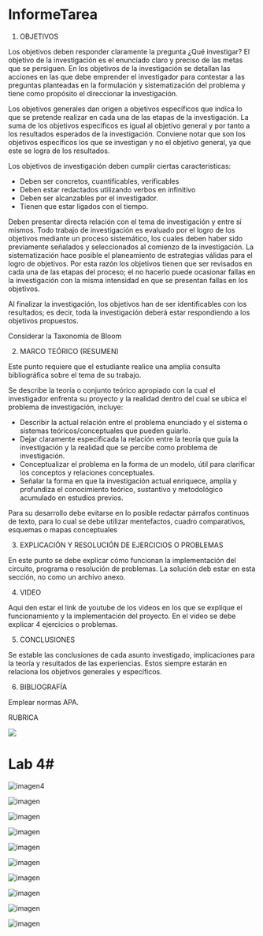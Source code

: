 # InformeTarea


1. OBJETIVOS

Los objetivos deben responder claramente la pregunta ¿Qué investigar? 
El objetivo de la investigación es el enunciado claro y preciso de las metas que se persiguen. En los objetivos de la investigación se detallan las acciones en las que debe emprender el investigador para contestar a las preguntas planteadas en la formulación y sistematización del problema y tiene como propósito el direccionar la investigación. 

Los objetivos generales dan origen a objetivos específicos que indica lo que se pretende realizar en cada una de las etapas de la investigación. La suma de los objetivos específicos es igual al objetivo general y por tanto a los resultados esperados de la investigación. Conviene notar que son los objetivos específicos los que se investigan y no el objetivo general, ya que este se logra de los resultados. 

Los objetivos de investigación deben cumplir ciertas características: 
* Deben ser concretos, cuantificables, verificables 
* Deben estar redactados utilizando verbos en infinitivo 
* Deben ser alcanzables por el investigador. 
* Tienen que estar ligados con el tiempo. 


Deben presentar directa relación con el tema de investigación y entre sí mismos. Todo trabajo de investigación es evaluado por el logro de los objetivos mediante un proceso sistemático, los cuales deben haber sido previamente señalados y seleccionados al comienzo de la investigación. La sistematización hace posible el planeamiento de estrategias válidas para el logro de objetivos. Por esta razón los objetivos tienen que ser revisados en cada una de las etapas del proceso; el no hacerlo puede ocasionar fallas en la investigación con la misma intensidad en que se presentan fallas en los objetivos. 

Al finalizar la investigación, los objetivos han de ser identificables con los resultados; es decir, toda la investigación deberá estar respondiendo a los objetivos propuestos. 

Considerar la Taxonomía de Bloom

2. MARCO TEÓRICO (RESUMEN)

Este punto requiere que el estudiante realice una amplia consulta bibliográfica sobre el tema de su trabajo.

Se describe la teoría o conjunto teórico apropiado con la cual el investigador enfrenta su proyecto y la realidad dentro del cual se ubica el problema de investigación, incluye:
* Describir la actual relación entre el problema enunciado y el sistema o sistemas teóricos/conceptuales que pueden guiarlo.
* Dejar claramente especificada la relación entre la teoría que guía la investigación y la realidad que se percibe como problema de investigación.
* Conceptualizar el problema en la forma de un modelo, útil para clarificar los conceptos y relaciones conceptuales.
* Señalar la forma en que la investigación actual enriquece, amplía y profundiza el conocimiento teórico, sustantivo y metodológico acumulado en estudios previos.

Para su desarrollo debe evitarse en lo posible redactar párrafos continuos de texto, para lo cual se debe utilizar  mentefactos, cuadro comparativos, esquemas o mapas conceptuales

3. EXPLICACIÓN Y RESOLUCIÓN DE EJERCICIOS O PROBLEMAS

En este punto se debe explicar cómo funcionan la implementación del circuito, programa o resolución de problemas.
La solución deb estar en esta sección, no como un archivo anexo.

4. VIDEO

Aqui den estar el link de youtube de los videos en los que se explique el funcionamiento y la implementación del proyecto.
En el video se debe explicar 4 ejercicios o problemas.


5. CONCLUSIONES

Se estable las conclusiones de cada asunto investigado, implicaciones para la teoría y resultados de las experiencias. Estos siempre estarán en relaciona los objetivos generales y específicos.

6. BIBLIOGRAFÍA

Emplear normas APA.

RUBRICA

![](https://github.com/doalulema/InformeTarea/blob/main/Tarea.png)


# Lab 4#

![imagen](https://user-images.githubusercontent.com/93798427/147125470-a0cc1455-63a8-418f-9476-5a2d464786b6.png)4


![imagen](https://user-images.githubusercontent.com/93798427/147128882-ad6342f0-551d-4111-8e25-f9e74540af2b.png)

![imagen](https://user-images.githubusercontent.com/93798427/147128919-aef51267-eca5-42d6-abb1-1a6ba65d89a0.png)

![imagen](https://user-images.githubusercontent.com/93798427/147128958-c007c68b-7d3e-47d7-8605-f2402eba6153.png)


![imagen](https://user-images.githubusercontent.com/93798427/147129041-9a9f7460-8a6a-43a1-9757-f8dae1d0247d.png)

![imagen](https://user-images.githubusercontent.com/93798427/147129090-f00b8fa7-7ad4-4e68-924c-193422610a5d.png)

![imagen](https://user-images.githubusercontent.com/93798427/147129148-ae501cf6-4caa-4559-a475-24d254161dd0.png)

![imagen](https://user-images.githubusercontent.com/93798427/147129174-1ef1f83d-8375-4186-af8b-e8edc3ef0df4.png)

![imagen](https://user-images.githubusercontent.com/93798427/147129182-128bf792-feeb-4b5a-a710-823dc1834ae5.png)

![imagen](https://user-images.githubusercontent.com/93798427/147129205-eaefd287-8d82-495c-a1c8-86bbf34a120d.png)






